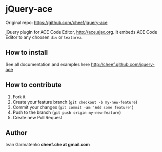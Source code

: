 jQuery-ace
==========

Original repo: https://github.com/cheef/jquery-ace

jQuery plugin for ACE Code Editor, http://ace.ajax.org. It embeds ACE Code Editor to any choosen ``div`` or ``textarea``.

## How to install

See all documentation and examples here http://cheef.github.com/jquery-ace

## How to contribute

1. Fork it
2. Create your feature branch (`git checkout -b my-new-feature`)
3. Commit your changes (`git commit -am 'Add some feature'`)
4. Push to the branch (`git push origin my-new-feature`)
5. Create new Pull Request

## Author

Ivan Garmatenko **cheef.che at gmail.com**